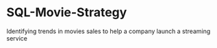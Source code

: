 # SQL-Movie-Strategy
Identifying trends in movies sales to help a company launch a streaming service
